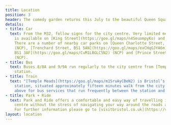 ```yaml
---
title: Location
position: 3
header: The comedy garden returns this July to the beautiful Queen Square with yet another outrageously good line-up
details:
- title: Car
  text: From the M32, follow signs for the city centre. Very limited meter parking
    is available on [King Street](https://goo.gl/maps/n4SeuompyKo) and [Queen Square](https://goo.gl/maps/K8GAcQ73gCL2).
    There are a number of nearby car parks on [Queen Charlotte Street, BS1 4ES](https://goo.gl/maps/S7nq1MSqAmn)
    (NCP), [Trenchard Street, BS1 5AN](https://goo.gl/maps/exCHqGJYA6m) (BCC), [Broadmead,
    BS1 3AF](https://goo.gl/maps/CuM1LBGLC5N2) (NCP) and [Prince Street, BS1 4QF](https://goo.gl/maps/5zdmxdZqjGC2)
    (NCP).
- title: Bus
  text: Buses 8/8A and 9/9A run regularly to the city centre from [Temple Meads](https://goo.gl/maps/m1SruAyCBeN2)
    station.
- title: Train
  text: "[Temple Meads](https://goo.gl/maps/m1SruAyCBeN2) is Bristol’s main railway
    station, situated approximately fifteen minutes walk from the city centre. See
    above for bus services that run frequently between the station and city centre."
- title: Park + Ride
  text: Park and Ride offers a comfortable and easy way of travelling into the city
    centre without the stress of navigating your way around the roads and car parks.
    For further information please go to [visitbristol.co.uk](https://visitbristol.co.uk)
layout: location
---
```


